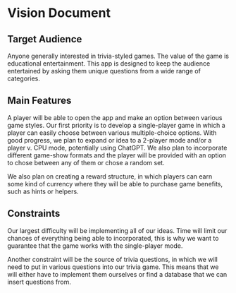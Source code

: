 # Vision Document
## Target Audience
Anyone generally interested in trivia-styled games. The value of the game
is educational entertainment. This app is designed to keep the audience
entertained by asking them unique questions from a wide range of categories.
## Main Features
A player will be able to open the app and make an option between various game
styles. Our first priority is to develop a single-player game in which a
player can easily choose between various multiple-choice options.
With good progress, we plan to expand or idea to a 2-player mode and/or a
player v. CPU mode, potentially using ChatGPT. We also plan to incorporate
different game-show formats and the player will be provided with an option
to chose between any of them or chose a random set.

We also plan on creating a reward structure, in which players can earn some
kind of currency where they will be able to purchase game benefits, such as
hints or helpers.

## Constraints
Our largest difficulty will be implementing all of our ideas. Time will limit
our chances of everything being able to incorporated, this is why we want to
guarantee that the game works with the single-player mode.

Another constraint will be the source of trivia questions, in which we will
need to put in various questions into our trivia game. This means that we will
either have to implement them ourselves or find a database that we can insert
questions from.